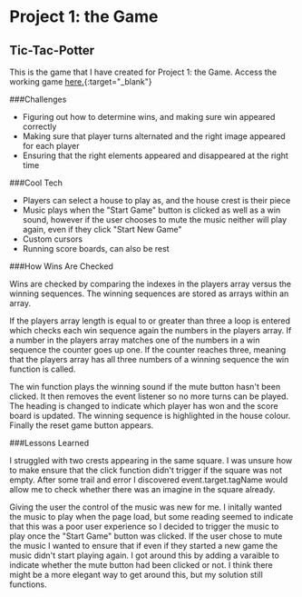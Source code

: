 # Project 1: the Game

## Tic-Tac-Potter

This is the game that I have created for Project 1: the Game.
Access the working game [here.](https://camillacdc.github.io/tic-tac-toe/){:target="_blank"}

###Challenges

* Figuring out how to determine wins, and making sure win appeared correctly
* Making sure that player turns alternated and the right image appeared for each player
* Ensuring that the right elements appeared and disappeared at the right time

###Cool Tech

* Players can select a house to play as, and the house crest is their piece
* Music plays when the "Start Game" button is clicked as well as a win sound, however if the user chooses to mute the music neither will play again, even if they click "Start New Game"
* Custom cursors
* Running score boards, can also be rest

###How Wins Are Checked

Wins are checked by comparing the indexes in the players array versus the winning sequences. The winning sequences are stored as arrays within an array. 

If the players array length is equal to or greater than three a loop is entered which checks each win sequence again the numbers in the players array. If a number in the players array matches one of the numbers in a win sequence the counter goes up one. If the counter reaches three, meaning that the players array has all three numbers of a winning sequence the win function is called. 

The win function plays the winning sound if the mute button hasn't been clicked. It then removes the event listener so no more turns can be played. The heading is changed to indicate which player has won and the score board is updated. The winning sequence is highlighted in the house colour. Finally the reset game button appears. 

###Lessons Learned

I struggled with two crests appearing in the same square. I was unsure how to make ensure that the click function didn't trigger if the square was not empty. After some trail and error I discovered event.target.tagName would allow me to check whether there was an imagine in the square already. 

Giving the user the control of the music was new for me. I initally wanted the music to play when the page load, but some reading seemed to indicate that this was a poor user experience so I decided to trigger the music to play once the "Start Game" button was clicked. If the user chose to mute the music I wanted to ensure that if even if they started a new game the music didn't start playing again. I got around this by adding a varaible to indicate whether the mute button had been clicked or not. I think there might be a more elegant way to get around this, but my solution still functions. 